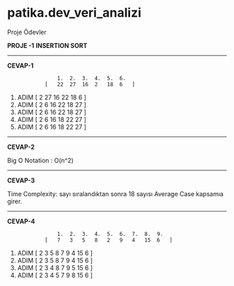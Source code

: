 # patika.dev_veri_analizi
Proje Ödevler

**PROJE -1** 				**INSERTION SORT**

-----------------------------------------------------------
**CEVAP-1**

					1.	2.	3.	4.	5.	6.						
				[	22	27	16	2	18	6	]					
1.	ADIM			[	2	27	16	22	18	6	]					
2.	ADIM			[	2	6	16	22	18	27	]					
3.	ADIM			[	2	6	16	22	18	27	]					
4.	ADIM			[	2	6	16	18	22	27	]					
5.	ADIM			[	2	6	16	18	22	27	]					

-----------------------------------------------------------
**CEVAP-2**	 

Big O Notation : O(n^2)																
			
-----------------------------------------------------------
**CEVAP-3** 

Time Complexity: sayı sıralandıktan sonra 18 sayısı Average Case kapsamıa girer.												

-----------------------------------------------------------

**CEVAP-4**

					1.	2.	3.	4.	5.	6.	7.	8.	9.			
				[	7	3	5	8	2	9	4	15	6	]		
1.	ADIM			[	2	3	5	8	7	9	4	15	6	]		
2.	ADIM			[	2	3	5	8	7	9	4	15	6	]		
3.	ADIM			[	2	3	4	8	7	9	5	15	6	]		
4.	ADIM			[	2	3	4	5	7	9	8	15	6	]		
